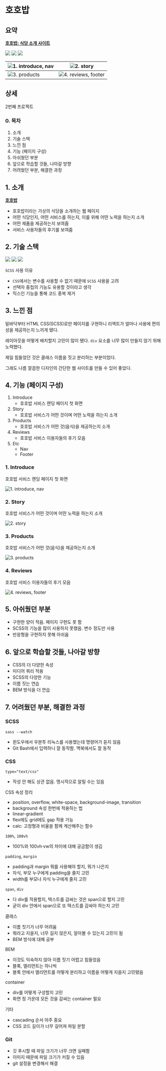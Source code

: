 # 호호밥

## 요약

**[호호밥: 식당 소개 사이트](https://hhejo.github.io/hohobob/)**

<img src="https://img.shields.io/badge/html5-E34F26?style=for-the-badge&logo=html5&logoColor=white"> <img src="https://img.shields.io/badge/css3-1572B6?style=for-the-badge&logo=css3&logoColor=white"> <img src="https://img.shields.io/badge/sass-CC6699?style=for-the-badge&logo=sass&logoColor=white">

| ![1. introduce, nav](./assets/1-introduce-and-nav.png) | ![2. story](./assets/2-story.png)                        |
| ------------------------------------------------------ | -------------------------------------------------------- |
| ![3. products](./assets/3-products.png)                | ![4. reviews, footer](./assets/4-reviews-and-footer.png) |

## 상세

2번째 프로젝트

### 0. 목차

1. 소개
2. 기술 스택
3. 느낀 점
4. 기능 (페이지 구성)
5. 아쉬웠던 부분
6. 앞으로 학습할 것들, 나아갈 방향
7. 어려웠던 부분, 해결한 과정

## 1. 소개

**[호호밥](https://hhejo.github.io/hohobob/)**

- 호호밥이라는 가상의 식당을 소개하는 웹 페이지
- 어떤 식당인지, 어떤 서비스를 하는지, 이를 위해 어떤 노력을 하는지 소개
- 어떤 제품을 제공하는지 보여줌
- 서비스 사용자들의 후기를 보여줌

## 2. 기술 스택

<img src="https://img.shields.io/badge/html5-E34F26?style=for-the-badge&logo=html5&logoColor=white"> <img src="https://img.shields.io/badge/css3-1572B6?style=for-the-badge&logo=css3&logoColor=white"> <img src="https://img.shields.io/badge/sass-CC6699?style=for-the-badge&logo=sass&logoColor=white">

`SCSS` 사용 이유

- `CSS`에서는 변수를 사용할 수 없기 때문에 `SCSS` 사용을 고려
- 선택자 중첩의 기능도 유용할 것이라고 생각
- 믹스인 기능을 통해 코드 중복 제거

## 3. 느낀 점

밑바닥부터 HTML CSS(SCSS)로만 페이지를 구현하니 리액트가 얼마나 사용에 편의성을 제공하는지 느끼게 됐다.

레이아웃을 어떻게 배치할지 고민이 많이 됐다. `div` 요소를 너무 많이 만들지 않기 위해 노력했다.

제일 힘들었던 것은 클래스 이름을 짓고 분리하는 부분이었다.

그래도 나름 깔끔한 디자인의 간단한 웹 사이트를 만들 수 있어 좋았다.

## 4. 기능 (페이지 구성)

1. Introduce
   - 호호밥 서비스 랜딩 페이지 첫 화면
2. Story
   - 호호밥 서비스가 어떤 것이며 어떤 노력을 하는지 소개
3. Products
   - 호호밥 서비스가 어떤 것(음식)을 제공하는지 소개
4. Reviews
   - 호호밥 서비스 이용자들의 후기 모음
5. Etc
   - Nav
   - Footer

### 1. Introduce

호호밥 서비스 랜딩 페이지 첫 화면

![1. introduce, nav](./assets/1-introduce-and-nav.png)

### 2. Story

호호밥 서비스가 어떤 것이며 어떤 노력을 하는지 소개

![2. story](./assets/2-story.png)

### 3. Products

호호밥 서비스가 어떤 것(음식)을 제공하는지 소개

![3. products](./assets/3-products.png)

### 4. Reviews

호호밥 서비스 이용자들의 후기 모음

![4. reviews, footer](./assets/4-reviews-and-footer.png)

## 5. 아쉬웠던 부분

- 구현한 양이 적음. 페이지 구현도 못 함
- SCSS의 기능을 많이 사용하지 못했음. 변수 정도만 사용
- 반응형을 구현하지 못해 아쉬움

## 6. 앞으로 학습할 것들, 나아갈 방향

- CSS의 더 다양한 속성
- 미디어 쿼리 적용
- SCSS의 다양한 기능
- 이름 짓는 연습
- BEM 방식을 더 연습

## 7. 어려웠던 부분, 해결한 과정

### SCSS

`sass --watch`

- 윈도우에서 우분투 리눅스를 사용했는데 명령어가 듣지 않음
- Git Bash에서 입력하니 잘 동작함. 맥북에서도 잘 동작

### CSS

`type="text/css"`

- 작성 안 해도 상관 없음. 명시적으로 알릴 수는 있음

CSS 속성 정리

- position, overflow, white-space, background-image, transition
- background 속성 한번에 적용하는 법
- linear-gradient
- flex에도 grid에도 gap 적용 가능
- calc: 고정형과 비율을 함께 계산해주는 함수

`100%`, `100vh`

- 100%와 100vh·vw의 차이에 대해 궁금함이 생김

`padding`, `margin`

- padding과 margin 뭐를 사용해야 할지, 뭐가 나은지
- 자식, 부모 누구에게 padding을 줄지 고민
- width를 부모나 자식 누구에게 줄지 고민

`span`, `div`

- 다 div를 적용할지, 텍스트를 감싸는 것은 span으로 할지 고민
- 굳이 div 안에서 span으로 또 텍스트를 감싸야 하는지 고민

클래스

- 이름 짓기가 너무 어려움
- 뭐라고 지을지, 너무 길지 않은지, 알아볼 수 있는지 고민이 됨
- BEM 방식에 대해 공부

BEM

- 이것도 익숙하지 않아 이름 짓기 어렵고 힘들었음
- 블록, 엘리먼트는 하나씩
- 블록 안에서 엘리먼트를 어떻게 분리하고 이름을 어떻게 지을지 고민됐음

container

- div를 어떻게 구성할지 고민
- 화면 정 가운데 모든 것을 감싸는 container 필요

기타

- cascading 순서 아주 중요
- CSS 코드 길이가 너무 길어져 파일 분할

### Git

- 깃 푸시할 때 파일 크기가 너무 크면 실패함
- 이미지 때문에 파일 크기가 커질 수 있음
- git 설정을 변경해서 해결
